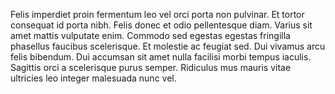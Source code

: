 Felis imperdiet proin fermentum leo vel orci porta non pulvinar. Et tortor consequat id porta nibh. Felis donec et odio pellentesque diam. Varius sit amet mattis vulputate enim. Commodo sed egestas egestas fringilla phasellus faucibus scelerisque. Et molestie ac feugiat sed. Dui vivamus arcu felis bibendum. Dui accumsan sit amet nulla facilisi morbi tempus iaculis. Sagittis orci a scelerisque purus semper. Ridiculus mus mauris vitae ultricies leo integer malesuada nunc vel.